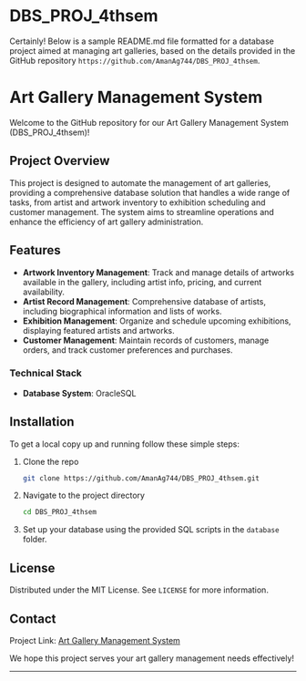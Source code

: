 # DBS_PROJ_4thsem
Certainly! Below is a sample README.md file formatted for a database project aimed at managing art galleries, based on the details provided in the GitHub repository `https://github.com/AmanAg744/DBS_PROJ_4thsem`.

# Art Gallery Management System

Welcome to the GitHub repository for our Art Gallery Management System (DBS_PROJ_4thsem)!

## Project Overview
This project is designed to automate the management of art galleries, providing a comprehensive database solution that handles a wide range of tasks, from artist and artwork inventory to exhibition scheduling and customer management. The system aims to streamline operations and enhance the efficiency of art gallery administration.

## Features

- **Artwork Inventory Management**: Track and manage details of artworks available in the gallery, including artist info, pricing, and current availability.
- **Artist Record Management**: Comprehensive database of artists, including biographical information and lists of works.
- **Exhibition Management**: Organize and schedule upcoming exhibitions, displaying featured artists and artworks.
- **Customer Management**: Maintain records of customers, manage orders, and track customer preferences and purchases.

### Technical Stack

- **Database System**: OracleSQL

## Installation

To get a local copy up and running follow these simple steps:

1. Clone the repo
   ```sh
   git clone https://github.com/AmanAg744/DBS_PROJ_4thsem.git
   ```
2. Navigate to the project directory
   ```sh
   cd DBS_PROJ_4thsem
   ```
3. Set up your database using the provided SQL scripts in the `database` folder.

## License

Distributed under the MIT License. See `LICENSE` for more information.

## Contact

Project Link: [Art Gallery Management System](https://github.com/AmanAg744/DBS_PROJ_4thsem)

We hope this project serves your art gallery management needs effectively!

---
 
